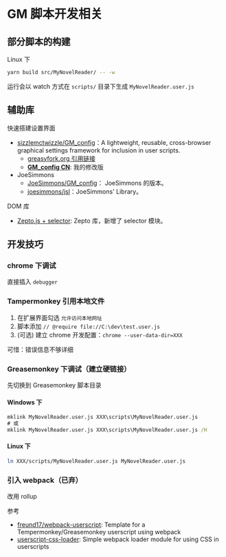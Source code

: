GM 脚本开发相关
=============

## 部分脚本的构建

Linux 下

```bash
yarn build src/MyNovelReader/ -- -w
```

运行会以 watch 方式在 `scripts/` 目录下生成 `MyNovelReader.user.js`

## 辅助库

快速搭建设置界面

- [sizzlemctwizzle/GM_config](https://github.com/sizzlemctwizzle/GM_config)：A lightweight, reusable, cross-browser graphical settings framework for inclusion in user scripts.
	- [greasyfork.org 引用链接](https://greasyfork.org/scripts/917-gm-config)
	- **[GM_config CN](https://greasyfork.org/zh-CN/scripts/6158-gm-config-cn)**: 我的修改版
- JoeSimmons
	- [JoeSimmons/GM_config](https://greasyfork.org/scripts/1884-gm-config)： JoeSimmons 的版本。
	- [joesimmons/jsl](https://github.com/joesimmons/jsl)：JoeSimmons' Library。

DOM 库

- [Zepto.js + selector](https://greasyfork.org/zh-CN/scripts/32445-zepto-js-selector): Zepto 库，新增了 selector 模块。

## 开发技巧

### chrome 下调试

直接插入 `debugger`

### Tampermonkey 引用本地文件

1. 在扩展界面勾选 `允许访问本地网址`
2. 脚本添加 `// @require file://C:\dev\test.user.js`
3. (可选) 建立 chrome 开发配置：`chrome --user-data-dir=XXX`

可惜：错误信息不够详细

### Greasemonkey 下调试（建立硬链接）

先切换到 Greasemonkey 脚本目录

#### Windows 下

```cmd
mklink MyNovelReader.user.js XXX\scripts\MyNovelReader.user.js
# 或
mklink MyNovelReader.user.js XXX\scripts\MyNovelReader.user.js /H
```
#### Linux 下

```bash
ln XXX/scripts/MyNovelReader.user.js MyNovelReader.user.js
```

### 引入 webpack（已弃）

改用 rollup

参考

- [freund17/webpack-userscript](https://github.com/freund17/webpack-userscript): Template for a Tempermonkey/Greasemonkey userscript using webpack
- [userscript-css-loader](https://github.com/dorian-marchal/userscript-css-loader): Simple webpack loader module for using CSS in userscripts